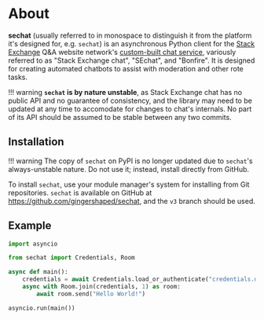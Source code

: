 # About

**sechat** (usually referred to in monospace to distinguish it from the platform it's designed for, e.g. `sechat`) is an asynchronous Python client for the [Stack Exchange](https://stackexchange.net) Q&A website network's [custom-built chat service](https://chat.stackexchange.com), variously referred to as "Stack Exchange chat", "SEchat", and "Bonfire". It is designed for creating automated chatbots to assist with moderation and other rote tasks.

!!! warning
    **`sechat` is by nature unstable**, as Stack Exchange chat has no public API and no guarantee of consistency, and the library may need to be updated at any time to accomodate for changes to chat's internals. No part of its API should be assumed to be stable between any two commits.

## Installation
!!! warning
    The copy of `sechat` on PyPI is no longer updated due to `sechat`'s always-unstable nature. Do not use it; instead, install directly from GitHub.


To install `sechat`, use your module manager's system for installing from Git repositories. `sechat` is available on GitHub at <https://github.com/gingershaped/sechat>, and the `v3` branch should be used.

## Example
```py
import asyncio

from sechat import Credentials, Room

async def main():
    credentials = await Credentials.load_or_authenticate("credentials.dat", "<your email address>", "<your password>")
    async with Room.join(credentials, 1) as room:
        await room.send("Hello World!")

asyncio.run(main())
```